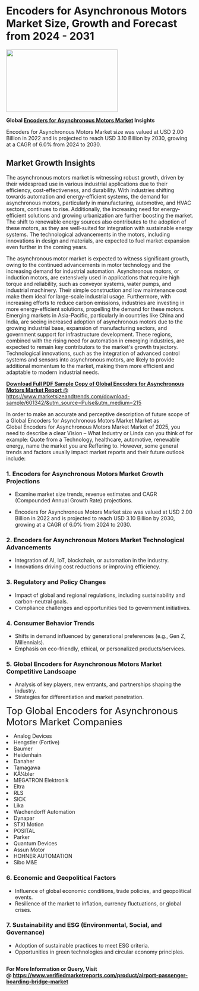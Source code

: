 <H1>Encoders for Asynchronous Motors Market Size, Growth and Forecast from 2024 - 2031</H1><img class="aligncenter size-medium wp-image-584254" src="https://thirdeyenews.in/wp-content/uploads/2024/09/Global-Market-Research-300x168.jpeg" alt="" width="300" height="168" /><p><strong>Global&nbsp;<a href="https://www.marketsizeandtrends.com/download-sample/601342/&amp;utm_source=Pulse&amp;utm_medium=215">Encoders for Asynchronous Motors Market</a> Insights</strong></p><p>Encoders for Asynchronous Motors Market size was valued at USD 2.00 Billion in 2022 and is projected to reach USD 3.10 Billion by 2030, growing at a CAGR of 6.0% from 2024 to 2030.</p><p><h2>Market Growth Insights</h2> <p>The asynchronous motors market is witnessing robust growth, driven by their widespread use in various industrial applications due to their efficiency, cost-effectiveness, and durability. With industries shifting towards automation and energy-efficient systems, the demand for asynchronous motors, particularly in manufacturing, automotive, and HVAC sectors, continues to rise. Additionally, the increasing need for energy-efficient solutions and growing urbanization are further boosting the market. The shift to renewable energy sources also contributes to the adoption of these motors, as they are well-suited for integration with sustainable energy systems. The technological advancements in the motors, including innovations in design and materials, are expected to fuel market expansion even further in the coming years.</p> <p><a href="#"></a></p> <p>The asynchronous motor market is expected to witness significant growth, owing to the continued advancements in motor technology and the increasing demand for industrial automation. Asynchronous motors, or induction motors, are extensively used in applications that require high torque and reliability, such as conveyor systems, water pumps, and industrial machinery. Their simple construction and low maintenance cost make them ideal for large-scale industrial usage. Furthermore, with increasing efforts to reduce carbon emissions, industries are investing in more energy-efficient solutions, propelling the demand for these motors. Emerging markets in Asia-Pacific, particularly in countries like China and India, are seeing increased adoption of asynchronous motors due to the growing industrial base, expansion of manufacturing sectors, and government support for infrastructure development. These regions, combined with the rising need for automation in emerging industries, are expected to remain key contributors to the market's growth trajectory. Technological innovations, such as the integration of advanced control systems and sensors into asynchronous motors, are likely to provide additional momentum to the market, making them more efficient and adaptable to modern industrial needs.</p> <p><a href="#"></p><p><span class=""><strong>Download Full PDF Sample Copy of Global Encoders for Asynchronous Motors Market Report</strong> @ <a href="https://www.marketsizeandtrends.com/download-sample/601342/&amp;utm_source=Pulse&amp;utm_medium=215" target="_blank">https://www.marketsizeandtrends.com/download-sample/601342/&amp;utm_source=Pulse&amp;utm_medium=215</a></span></p><p>In order to make an accurate and perceptive description of future scope of a Global&nbsp;Encoders for Asynchronous Motors Market Market as Global&nbsp;Encoders for Asynchronous Motors Market Market of 2025, you need to describe a clear Vision &ndash; What Industry or Linda can you think of for example: Quote from a Technology, healthcare, automotive, renewable energy, name the market you are Reffering to. However, some general trends and factors usually impact market reports and their future outlook include:</p><h3>1.&nbsp;<strong>Encoders for Asynchronous Motors Market Growth Projections</strong></h3><ul><li>Examine market size trends, revenue estimates and CAGR (Compounded Annual Growth Rate) projections.</li><li><p>Encoders for Asynchronous Motors Market size was valued at USD 2.00 Billion in 2022 and is projected to reach USD 3.10 Billion by 2030, growing at a CAGR of 6.0% from 2024 to 2030.</p></li></ul><h3>2.&nbsp;<strong>Encoders for Asynchronous Motors Market Technological Advancements</strong></h3><ul><li>Integration of AI, IoT, blockchain, or automation in the industry.</li><li>Innovations driving cost reductions or improving efficiency.</li></ul><h3>3.&nbsp;<strong>Regulatory and Policy Changes</strong></h3><ul><li>Impact of global and regional regulations, including sustainability and carbon-neutral goals.</li><li>Compliance challenges and opportunities tied to government initiatives.</li></ul><h3>4.&nbsp;<strong>Consumer Behavior Trends</strong></h3><ul><li>Shifts in demand influenced by generational preferences (e.g., Gen Z, Millennials).</li><li>Emphasis on eco-friendly, ethical, or personalized products/services.</li></ul><h3>5.&nbsp;<strong>Global Encoders for Asynchronous Motors Market Competitive Landscape</strong></h3><ul><li>Analysis of key players, new entrants, and partnerships shaping the industry.</li><li>Strategies for differentiation and market penetration.</li></ul><p data-pm-slice="1 1 []"><span style="color: inherit; font-family: inherit; font-size: 25px;">Top Global Encoders for Asynchronous Motors Market Companies</span></p><div class="" data-test-id=""><p><li>Analog Devices</li><li> Hengstler (Fortive)</li><li> Baumer</li><li> Heidenhain</li><li> Danaher</li><li> Tamagawa</li><li> KÃ¼bler</li><li> MEGATRON Elektronik</li><li> Eltra</li><li> RLS</li><li> SICK</li><li> Lika</li><li> Wachendorff Automation</li><li> Dynapar</li><li> STXI Motion</li><li> POSITAL</li><li> Parker</li><li> Quantum Devices</li><li> Assun Motor</li><li> HOHNER AUTOMATION</li><li> Sibo M&E</li></p></div><h3>6.&nbsp;<strong>Economic and Geopolitical Factors</strong></h3><ul><li>Influence of global economic conditions, trade policies, and geopolitical events.</li><li>Resilience of the market to inflation, currency fluctuations, or global crises.</li></ul><h3>7.&nbsp;<strong>Sustainability and ESG (Environmental, Social, and Governance)</strong></h3><ul><li>Adoption of sustainable practices to meet ESG criteria.</li><li>Opportunities in green technologies and circular economy principles.</li></ul><h2><strong style="font-size: 14px;">For More Information or Query, Visit @&nbsp;</strong><a style="background-color: #ffffff; font-size: 14px;" href="https://www.marketsizeandtrends.com/report/encoders-for-asynchronous-motors-market/" target="_blank">https://www.verifiedmarketreports.com/product/airport-passenger-boarding-bridge-market</a></h2>
